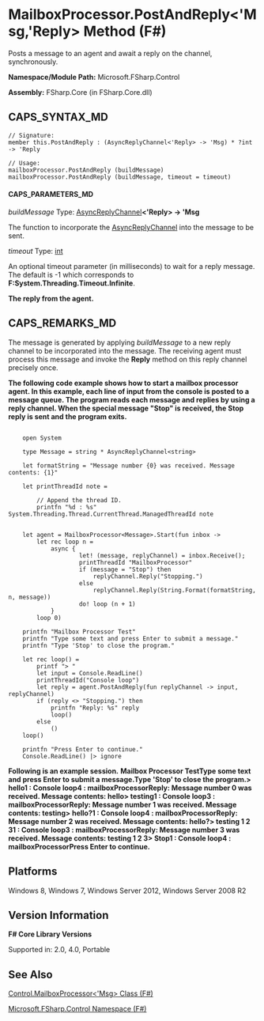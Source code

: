 # MailboxProcessor.PostAndReply<'Msg,'Reply> Method (F#)

Posts a message to an agent and await a reply on the channel, synchronously.

**Namespace/Module Path:** Microsoft.FSharp.Control

**Assembly:** FSharp.Core (in FSharp.Core.dll)


## CAPS_SYNTAX_MD

```
// Signature:
member this.PostAndReply : (AsyncReplyChannel<'Reply> -> 'Msg) * ?int -> 'Reply

// Usage:
mailboxProcessor.PostAndReply (buildMessage)
mailboxProcessor.PostAndReply (buildMessage, timeout = timeout)
```

#### CAPS_PARAMETERS_MD
*buildMessage*
Type: [AsyncReplyChannel](http://msdn.microsoft.com/en-us/library/e32fd8ec-37dd-4e63-94a5-67709962d1d0)**&lt;'Reply&gt; -&gt;   'Msg**


The function to incorporate the [AsyncReplyChannel](http://msdn.microsoft.com/en-us/library/e32fd8ec-37dd-4e63-94a5-67709962d1d0) into the message to be sent.


*timeout*
Type: [int](http://msdn.microsoft.com/en-us/library/025d5455-3622-4ea5-9573-3ecbd4ee1375)


An optional timeout parameter (in milliseconds) to wait for a reply message. The default is -1 which corresponds to **F:System.Threading.Timeout.Infinite**.



**The reply from the agent.**
## CAPS_REMARKS_MD
The message is generated by applying *buildMessage* to a new reply channel to be incorporated into the message. The receiving agent must process this message and invoke the **Reply** method on this reply channel precisely once.

**The following code example shows how to start a mailbox processor agent. In this example, each line of input from the console is posted to a message queue. The program reads each message and replies by using a reply channel. When the special message "Stop" is received, the Stop reply is sent and the program exits.**
```

    open System

    type Message = string * AsyncReplyChannel<string>

    let formatString = "Message number {0} was received. Message contents: {1}"

    let printThreadId note =

        // Append the thread ID.
        printfn "%d : %s" System.Threading.Thread.CurrentThread.ManagedThreadId note


    let agent = MailboxProcessor<Message>.Start(fun inbox ->
        let rec loop n =
            async {
                    let! (message, replyChannel) = inbox.Receive();
                    printThreadId "MailboxProcessor"
                    if (message = "Stop") then
                        replyChannel.Reply("Stopping.")
                    else
                        replyChannel.Reply(String.Format(formatString, n, message))
                    do! loop (n + 1)
            }
        loop 0)

    printfn "Mailbox Processor Test"
    printfn "Type some text and press Enter to submit a message."
    printfn "Type 'Stop' to close the program."

    let rec loop() =
        printf "> "
        let input = Console.ReadLine()
        printThreadId("Console loop")
        let reply = agent.PostAndReply(fun replyChannel -> input, replyChannel)
        if (reply <> "Stopping.") then
            printfn "Reply: %s" reply
            loop()
        else
            ()
    loop()

    printfn "Press Enter to continue."
    Console.ReadLine() |> ignore
```

**Following is an example session.**
**Mailbox Processor TestType some text and press Enter to submit a message.Type 'Stop' to close the program.&gt; hello1 : Console loop4 : mailboxProcessorReply: Message number 0 was received. Message contents: hello&gt; testing1 : Console loop3 : mailboxProcessorReply: Message number 1 was received. Message contents: testing&gt; hello?1 : Console loop4 : mailboxProcessorReply: Message number 2 was received. Message contents: hello?&gt; testing 1 2 31 : Console loop3 : mailboxProcessorReply: Message number 3 was received. Message contents: testing 1 2 3&gt; Stop1 : Console loop4 : mailboxProcessorPress Enter to continue.**
## Platforms
Windows 8, Windows 7, Windows Server 2012, Windows Server 2008 R2


## Version Information
**F# Core Library Versions**

Supported in: 2.0, 4.0, Portable




## See Also
[Control.MailboxProcessor&#60;'Msg&#62; Class &#40;F&#35;&#41;](Control.MailboxProcessor%3C%27Msg%3E+Class+%28F%23%29.md)

[Microsoft.FSharp.Control Namespace &#40;F&#35;&#41;](Microsoft.FSharp.Control+Namespace+%28F%23%29.md)

